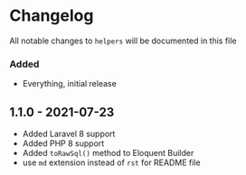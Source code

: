 # Changelog

All notable changes to `helpers` will be documented in this file

### Added
- Everything, initial release

## 1.1.0 - 2021-07-23
- Added Laravel 8 support
- Added PHP 8 support
- Added `toRawSql()` method to Eloquent Builder
- use `md` extension instead of `rst` for README file